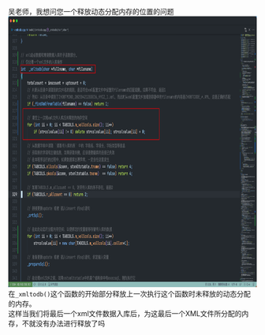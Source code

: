 吴老师，我想问您一个释放动态分配内存的位置的问题
<br>
<img src="images/2023-04-26-16-43-09.png" alt="Image" width="950" height="550">
<br>
在`_xmltodb()`这个函数的开始部分释放上一次执行这个函数时未释放的动态分配的内存。
<br>
这样当我们将最后一个xml文件数据入库后，为这最后一个XML文件所分配的内存，不就没有办法进行释放了吗
<br>